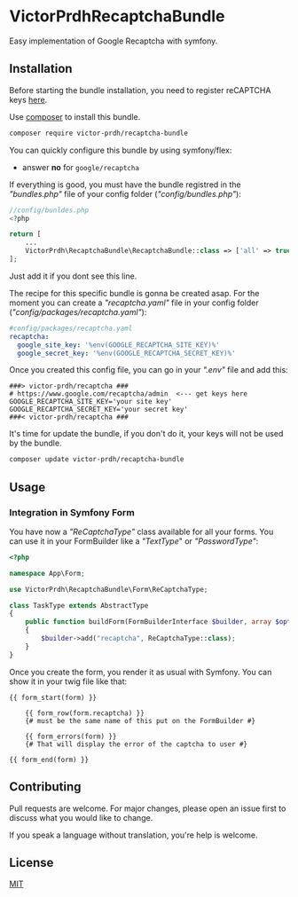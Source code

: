 # VictorPrdhRecaptchaBundle

Easy implementation of Google Recaptcha with symfony.

## Installation

Before starting the bundle installation, you need to register reCAPTCHA keys
[here](https://g.co/recaptcha/v3).

Use [composer](https://getcomposer.org) to install this bundle.

```bash
composer require victor-prdh/recaptcha-bundle
```

You can quickly configure this bundle by using symfony/flex:
- answer **no** for `google/recaptcha` 

If everything is good, you must have the bundle registred in the *"bundles.php"* file of your config folder (*"config/bundles.php"*):
```php 
//config/bunldes.php
<?php

return [
    ...
    VictorPrdh\RecaptchaBundle\RecaptchaBundle::class => ['all' => true]
];
```
Just add it if you dont see this line.

The recipe for this specific bundle is gonna be created asap. For the moment you can create a *"recaptcha.yaml"* file in your config folder (*"config/packages/recaptcha.yaml"*): 

```yaml
#config/packages/recaptcha.yaml
recaptcha:
  google_site_key: '%env(GOOGLE_RECAPTCHA_SITE_KEY)%'
  google_secret_key: '%env(GOOGLE_RECAPTCHA_SECRET_KEY)%'
```


Once you created this config file, you can go in your *".env"* file and add this:

```env
###> victor-prdh/recaptcha ###
# https://www.google.com/recaptcha/admin  <--- get keys here
GOOGLE_RECAPTCHA_SITE_KEY='your site key'
GOOGLE_RECAPTCHA_SECRET_KEY='your secret key'
###< victor-prdh/recaptcha ###
```

It's time for update the bundle, if you don't do it, your keys will not be used by the bundle.

```bash
composer update victor-prdh/recaptcha-bundle
```

## Usage

### Integration in Symfony Form
You have now a *"ReCaptchaType"* class available for all your forms. You can use it in your FormBuilder like a *"TextType*" or *"PasswordType"*:

```php
<?php

namespace App\Form;

use VictorPrdh\RecaptchaBundle\Form\ReCaptchaType;

class TaskType extends AbstractType
{
    public function buildForm(FormBuilderInterface $builder, array $options)
    {
        $builder->add("recaptcha", ReCaptchaType::class);
    }
}
```

Once you create the form, you render it as usual with Symfony. You can show it in your twig file like that:
```twig
{{ form_start(form) }}

    {{ form_row(form.recaptcha) }} 
    {# must be the same name of this put on the FormBuilder #}

    {{ form_errors(form) }}
    {# That will display the error of the captcha to user #}

{{ form_end(form) }}
```

## Contributing
Pull requests are welcome. For major changes, please open an issue first to discuss what you would like to change.

If you speak a language without translation, you're help is welcome.

## License
[MIT](https://choosealicense.com/licenses/mit/)